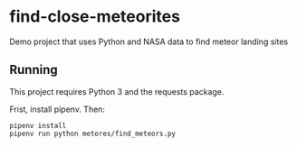 # find-close-meteorites
Demo project that uses Python and NASA data to find meteor landing sites


## Running

This project requires Python 3 and the requests package.


Frist, install pipenv.  Then:


```
pipenv install
pipenv run python metores/find_meteors.py
```



